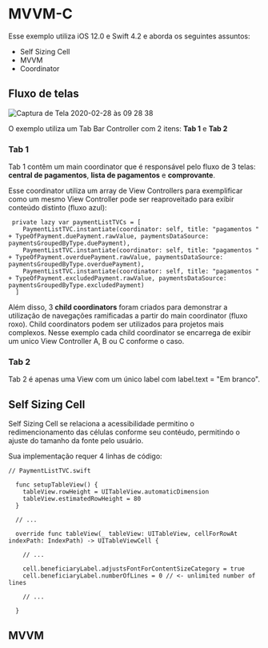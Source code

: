 # MVVM-C

Esse exemplo utiliza iOS 12.0 e Swift 4.2 e aborda os seguintes assuntos:

- Self Sizing Cell
- MVVM
- Coordinator

## Fluxo de telas

![Captura de Tela 2020-02-28 às 09 28 38](https://user-images.githubusercontent.com/17011151/75549016-6d1e5300-5a0d-11ea-9df1-4fa80939dc8a.png)

O exemplo utiliza um Tab Bar Controller com 2 itens: **Tab 1** e **Tab 2**

### Tab 1

Tab 1 contêm um main coordinator que é responsável pelo fluxo de 3 telas: **central de pagamentos**, **lista de pagamentos** e **comprovante**.

Esse coordinator utiliza um array de View Controllers para exemplificar como um mesmo View Controller pode ser reaproveitado para exibir conteúdo distinto (fluxo azul):

```
 private lazy var paymentListTVCs = [
    PaymentListTVC.instantiate(coordinator: self, title: "pagamentos " + TypeOfPayment.duePayment.rawValue, paymentsDataSource: paymentsGroupedByType.duePayment),
    PaymentListTVC.instantiate(coordinator: self, title: "pagamentos " + TypeOfPayment.overduePayment.rawValue, paymentsDataSource: paymentsGroupedByType.overduePayment),
    PaymentListTVC.instantiate(coordinator: self, title: "pagamentos " + TypeOfPayment.excludedPayment.rawValue, paymentsDataSource: paymentsGroupedByType.excludedPayment)
  ]
```

Além disso, 3 **child coordinators** foram criados para demonstrar a utilização de navegações ramificadas a partir do main coordinator (fluxo roxo). Child coordinators podem ser utilizados para projetos mais complexos. Nesse exemplo cada child coordinator se encarrega de exibir um unico View Controller A, B ou C conforme o caso.

### Tab 2

Tab 2 é apenas uma View com um único label com label.text = "Em branco".

## Self Sizing Cell

Self Sizing Cell se relaciona a acessibilidade permitino o redimencionamento das células conforme seu contéudo, permitindo o ajuste do tamanho da fonte pelo usuário.

Sua implementação requer 4 linhas de código:



```
// PaymentListTVC.swift

  func setupTableView() {
    tableView.rowHeight = UITableView.automaticDimension
    tableView.estimatedRowHeight = 80
  }
  
  // ...
  
  override func tableView(_ tableView: UITableView, cellForRowAt indexPath: IndexPath) -> UITableViewCell {
    
    // ...

    cell.beneficiaryLabel.adjustsFontForContentSizeCategory = true
    cell.beneficiaryLabel.numberOfLines = 0 // <- unlimited number of lines
    
    // ...
    
  }

```

## MVVM

